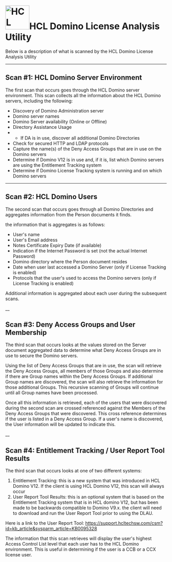 <h1><img src="https://www.hcltechsw.com/wps/wcm/connect/30a9835c-7d44-4b53-8302-9357b6e41b65/HCL+Domino_Color_Icon_300.png?MOD=AJPERES&CACHEID=ROOTWORKSPACE-30a9835c-7d44-4b53-8302-9357b6e41b65-o8PYNwY" alt="HCL Domino" width="75px;">HCL Domino License Analysis Utility</h1>

Below is a description of what is scanned by the HCL Domino License Analysis Utility

___
## Scan #1: HCL Domino Server Environment

The first scan that occurs goes through the HCL Domino server environment. This scan collects all the information about the HCL Domino servers, including the following:

- Discovery of Domino Administration server
- Domino server names
- Domino Server availability (Online or Offline)
- Directory Assistance Usage
- - If DA is in use, discover all additional Domino Directories
- Check for secured HTTP and LDAP protocols
- Capture the name(s) of the Deny Access Groups that are in use on the Domino servers
- Determine if Domino V12 is in use and, if it is, list which Domino servers are using the Entitlement Tracking system
- Determine if Domino License Tracking system is running and on which Domino servers

___
## Scan #2: HCL Domino Users

The second scan that occurs goes through all Domino Directories and aggregates information from the Person documents it finds.

the information that is aggregates is as follows:

- User's name
- User's Email address
- Notes Certificate Expiry Date (if available)
- Indication if the Internet Password is set (not the actual Internet Password)
- Domino directory where the Person document resides
- Date when user last accessed a Domino Server (only if License Tracking is enabled)
- Protocols that the user's used to access the Domino servers (only if License Tracking is enabled)

Additional information is aggregated about each user during the subsequent scans.

__
## Scan #3: Deny Access Groups and User Membership

The third scan that occurs looks at the values stored on the Server document aggregated data to determine what Deny Access Groups are in use to secure the Domino servers. 

Using the list of Deny Access Groups that are in use, the scan will retrieve the Deny Access Groups, all members of those Groups and also determine if there are Group names within the Deny Access Groups. If additional Group names are discovered, the scan will also retrieve the information for those additional Groups. This recursive scanning of Groups will continue until all Group names have been processed.

Once all this information is retrieved, each of the users that were discovered during the second scan are crossed referenced against the Members of the Deny Access Groups that were discovered. This cross reference determines if the user is listed in a Deny Access Group. If a user's name is discovered, the User information will be updated to indicate this.

__
## Scan #4: Entitlement Tracking / User Report Tool Results

The third scan that occurs looks at one of two different systems:

1. Entitlement Tracking: this is a new system that was introduced in HCL Domino V12. If the client is using HCL Domino V12, this scan will always occur
2. User Report Tool Results: this is an optional system that is based on the Entitlement Tracking system that is in HCL domino V12, but has been made to be backwards compatible to Domino V9.x. the client will need to download and run the User Report Tool prior to using the DLAU. 

Here is a link to the User Report Tool: https://support.hcltechsw.com/csm?id=kb_article&sysparm_article=KB0095328


The information that this scan retrieves will display the user's highest Access Control List level that each user has to the HCL Domino environment. This is useful in determining if the user is a CCB or a CCX license user.